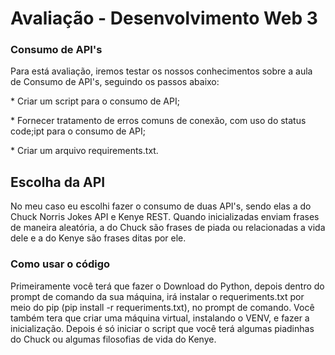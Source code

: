 <h1>Avaliação - Desenvolvimento Web 3</h1>

<h3>Consumo de API's</h3>
Para está avaliação, iremos testar os nossos conhecimentos sobre a aula de Consumo de API's, seguindo os passos abaixo:
<p>* Criar um script para o consumo de API;</p>
<p>* Fornecer tratamento de erros comuns de conexão, com uso do status code;ipt para o consumo de API;</p>
<p>* Criar um arquivo requirements.txt.</p>

<h2>Escolha da API</h2>
No meu caso eu escolhi fazer o consumo de duas API's, sendo elas a do Chuck Norris Jokes API e Kenye REST. Quando inicializadas enviam frases de maneira aleatória, a do Chuck são frases de piada ou relacionadas a vida dele e a do Kenye são frases ditas por ele.

<h3>Como usar o código</h3>
Primeiramente você terá que fazer o Download do Python, depois dentro do prompt de comando da sua máquina, irá instalar o requeriments.txt por meio do pip (pip install -r requeriments.txt), no prompt de comando. Você também tera que criar uma máquina virtual, instalando o VENV, e fazer a inicialização. Depois é só iniciar o script que você terá algumas piadinhas do Chuck ou algumas filosofias de vida do Kenye.
